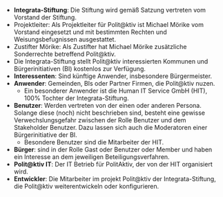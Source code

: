 * **Integrata-Stiftung**: Die Stiftung wird gemäß Satzung vertreten vom Vorstand der Stiftung.
* Projektleiter: Als Projektleiter für Polit@ktiv ist Michael Mörike vom Vorstand eingesetzt und mit bestimmten Rechten und Weisungsbefugnissen ausgestattet.
* Zustifter Mörike: Als Zustifter hat Michael Mörike zusätzliche Sonderrechte betreffend Polit@ktiv.
* Die Integrata-Stiftung stellt Polit@ktiv interessierten Kommunen und Bürgerinitiativen (BI) kostenlos zur Verfügung.
* **Interessenten**: Sind künftige Anwender, insbesondere Bürgermeister.
* **Anwender**: Gemeinden, BIs oder Partner Firmen, die Polit@ktiv nuzen. 
  * Ein besonderer Anwender ist die Human IT Service GmbH (HIT), 100% Tochter der Integrata-Stiftung.
* **Benutzer**: Werden vertreten von der einen oder anderen Persona. Solange diese (noch) nicht beschrieben sind, besteht eine gewisse Verwechslungsgefahr zwischen der Rolle Benutzer und dem Stakeholder Benutzer. Dazu lassen sich auch die Moderatoren einer Bürgerinitiative der BI.
  * Besondere Benutzer sind die Mitarbeiter der HIT.
* **Bürger**: sind in der Rolle Gast oder Benutzer oder Member und haben ein Interesse an dem jeweiligen Beteiligungsverfahren.
* **Polit@ktiv IT**: Der IT Betrieb für PolitAktiv, der von der HIT organisiert wird.
* **Entwickler**: Die Mitarbeiter im projekt Polit@ktiv der Integrata-Stiftung, die Polit@ktiv weiterentwickeln oder konfigurieren.